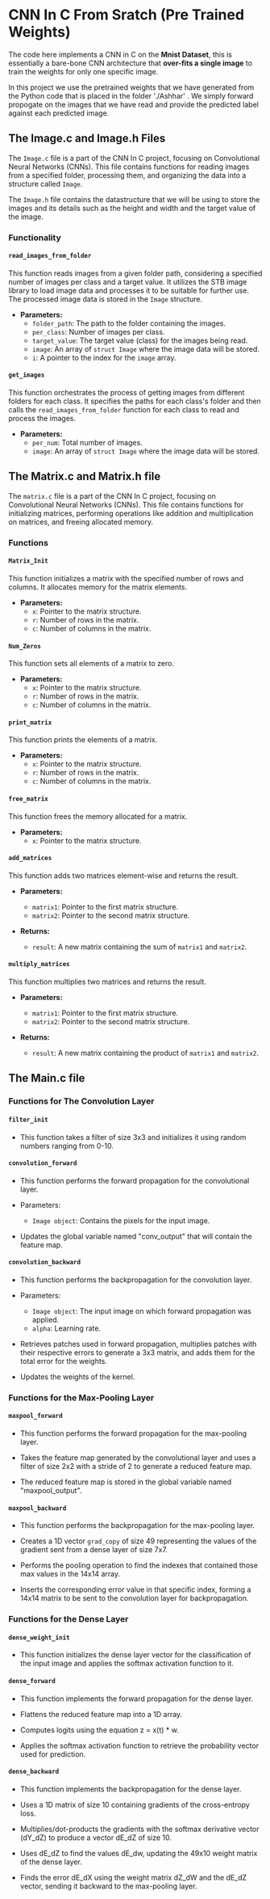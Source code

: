 # CNN In C From Sratch (Pre Trained Weights)

The code here implements a CNN in C on the **Mnist Dataset**, this is essentially a bare-bone CNN architecture that **over-fits a single image** to train the weights for only one specific image. 

In this project we use the pretrained weights that we have generated from the Python code that is placed in the folder './Ashhar' . We simply forward propogate on the images that we have read and provide the predicted label against each predicted image.

## The Image.c and Image.h Files

The `Image.c` file is a part of the CNN In C project, focusing on Convolutional Neural Networks (CNNs). This file contains functions for reading images from a specified folder, processing them, and organizing the data into a structure called `Image`.

The `Image.h` file contains the datastructure that we will be using to store the images and its details such as the height and width and the target value of the image. 

### Functionality

#### `read_images_from_folder`

This function reads images from a given folder path, considering a specified number of images per class and a target value. It utilizes the STB image library to load image data and processes it to be suitable for further use. The processed image data is stored in the `Image` structure.

- **Parameters:**
  - `folder_path`: The path to the folder containing the images.
  - `per_class`: Number of images per class.
  - `target_value`: The target value (class) for the images being read.
  - `image`: An array of `struct Image` where the image data will be stored.
  - `i`: A pointer to the index for the `image` array.

#### `get_images`

This function orchestrates the process of getting images from different folders for each class. It specifies the paths for each class's folder and then calls the `read_images_from_folder` function for each class to read and process the images.

- **Parameters:**
  - `per_num`: Total number of images.
  - `image`: An array of `struct Image` where the image data will be stored.

## The Matrix.c and Matrix.h file

The `matrix.c` file is a part of the CNN In C project, focusing on Convolutional Neural Networks (CNNs). This file contains functions for initializing matrices, performing operations like addition and multiplication on matrices, and freeing allocated memory.

### Functions

#### `Matrix_Init`

This function initializes a matrix with the specified number of rows and columns. It allocates memory for the matrix elements.

- **Parameters:**
  - `x`: Pointer to the matrix structure.
  - `r`: Number of rows in the matrix.
  - `c`: Number of columns in the matrix.

#### `Num_Zeros`

This function sets all elements of a matrix to zero.

- **Parameters:**
  - `x`: Pointer to the matrix structure.
  - `r`: Number of rows in the matrix.
  - `c`: Number of columns in the matrix.

#### `print_matrix`

This function prints the elements of a matrix.

- **Parameters:**
  - `x`: Pointer to the matrix structure.
  - `r`: Number of rows in the matrix.
  - `c`: Number of columns in the matrix.

#### `free_matrix`

This function frees the memory allocated for a matrix.

- **Parameters:**
  - `x`: Pointer to the matrix structure.

#### `add_matrices`

This function adds two matrices element-wise and returns the result.

- **Parameters:**
  - `matrix1`: Pointer to the first matrix structure.
  - `matrix2`: Pointer to the second matrix structure.

- **Returns:**
  - `result`: A new matrix containing the sum of `matrix1` and `matrix2`.

#### `multiply_matrices`

This function multiplies two matrices and returns the result.

- **Parameters:**
  - `matrix1`: Pointer to the first matrix structure.
  - `matrix2`: Pointer to the second matrix structure.

- **Returns:**
  - `result`: A new matrix containing the product of `matrix1` and `matrix2`.

## The Main.c file

### Functions for The Convolution Layer

#### `filter_init`

- This function takes a filter of size 3x3 and initializes it using random numbers ranging from 0-10.

#### `convolution_forward`

- This function performs the forward propagation for the convolutional layer.
  
- Parameters:
  - `Image object`: Contains the pixels for the input image.
  
- Updates the global variable named "conv_output" that will contain the feature map.

#### `convolution_backward`

- This function performs the backpropagation for the convolution layer.
  
- Parameters:
  - `Image object`: The input image on which forward propagation was applied.
  - `alpha`: Learning rate.

- Retrieves patches used in forward propagation, multiplies patches with their respective errors to generate a 3x3 matrix, and adds them for the total error for the weights.
  
- Updates the weights of the kernel.

### Functions for the Max-Pooling Layer

#### `maxpool_forward`

- This function performs the forward propagation for the max-pooling layer.
  
- Takes the feature map generated by the convolutional layer and uses a filter of size 2x2 with a stride of 2 to generate a reduced feature map.
  
- The reduced feature map is stored in the global variable named "maxpool_output".

#### `maxpool_backward`

- This function performs the backpropagation for the max-pooling layer.
  
- Creates a 1D vector `grad_copy` of size 49 representing the values of the gradient sent from a dense layer of size 7x7.
  
- Performs the pooling operation to find the indexes that contained those max values in the 14x14 array.

- Inserts the corresponding error value in that specific index, forming a 14x14 matrix to be sent to the convolution layer for backpropagation.

### Functions for the Dense Layer
  
#### `dense_weight_init`

- This function initializes the dense layer vector for the classification of the input image and applies the softmax activation function to it.

#### `dense_forward`

- This function implements the forward propagation for the dense layer.
  
- Flattens the reduced feature map into a 1D array.
  
- Computes logits using the equation z = x(t) * w.

- Applies the softmax activation function to retrieve the probability vector used for prediction.

#### `dense_backward`

- This function implements the backpropagation for the dense layer.
  
- Uses a 1D matrix of size 10 containing gradients of the cross-entropy loss.
  
- Multiplies/dot-products the gradients with the softmax derivative vector (dY_dZ) to produce a vector dE_dZ of size 10.
  
- Uses dE_dZ to find the values dE_dw, updating the 49x10 weight matrix of the dense layer.
  
- Finds the error dE_dX using the weight matrix dZ_dW and the dE_dZ vector, sending it backward to the max-pooling layer.

